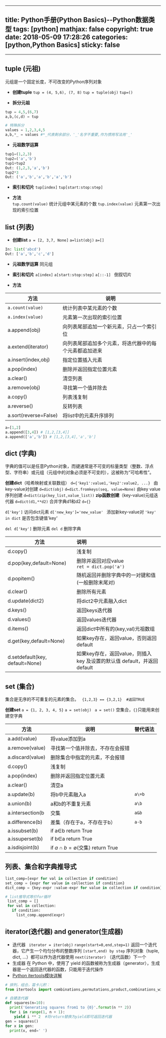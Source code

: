 
---
title: Python手册(Python Basics)--Python数据类型
tags: [python]
mathjax: false
copyright: true
date: 2018-05-09 17:28:26
categories: [python,Python Basics]
sticky: false
---




------

<!-- more -->

## tuple (元祖)
元组是一个固定长度，不可改变的Python序列对象

- **创建tuple**
`tup = (4, 5,6), (7, 8)`
`tup = tuple(obj)` 
`tup=()`

- **拆分元祖**
```python
tup = 4,5,(6,7)
a,b,(c,d) = tup

# 特殊拆分
values = 1,2,3,4,5
a,b,*_ = values #*_代表剩余部分，'_'名字不重要,作为惯用写法用'_'
```
- **元祖数学运算**
```python
tup1=(1,2,3)
tup2=('a','b')
tup1+tup2
Out: (1,2,3,'a','b')
tup2*3
Out: ('a','b','a','b','a','b')
```

- **索引和切片**
`tup[index]`
`tup[start:stop:step]`

- **方法**  
`tup.count(value)`  统计元组中某元素的个数
`tup.index(value)` 元素第一次出现的索引位置

## list (列表)

- **创建list**
`a = [2, 3,7, None]` 
`a=list(obj)`
`a=[]`

```python
In: list('abcd')  
Out: ['a','b','c','d'] 
```
- **元祖数学运算**
同元组

- **索引和切片**
`a[index]`
`a[start:stop:step]`
`a[::-1] ` 倒叙切片


- **方法**  

方法|说明
------|--------
`a.count(value)` |统计列表中某元素的个数
`a.index(value)` |元素第一次出现的索引位置
a.append(obj)  |向列表尾部追加一个新元素，只占一个索引位
a.extend(iterator)  |向列表尾部追加多个元素，将迭代器中的每个元素都追加进来
a.insert(index,obj)  |指定位置插入元素
a.pop(index) |删除并返回指定位置元素 
a.clear()  |清空列表
a.remove(obj)  |寻找第一个值并除去 
a.copy() |列表浅复制
a.reverse()  |反转列表
a.sort(reverse=False) | 将list中的元素升序排列 
```python
a=[1,2]
a.append([3,4]) # [1,2,[3,4]]
a.append(['a','b']) # [1,2,[3,4],'a','b']
```

## dict (字典)
字典的值可以是任意Python对象，而键通常是不可变的标量类型（整数、浮点型、字符串）或元组（元组中的对象必须是不可变的），这被称为“可哈希性”。

**创建dict**（哈希映射或关联数组）
`d={'key1':value1,'key2':value2, ...} ` 由key-value对创建
`d=dict(obj)`
`d=dict.fromkeys(seq, value=None)` 由key value序列创建
`d=dict(zip(key_list,value_list))` **zip函数创建**（key-value)元组迭代器
`d=dict(d1,**d2)` 合并字典d1和d2
`d={}`


`d['key']` 访问dict元素
`d['new_key']='new_value' ` 添加新key-value对
`'key' in dict` 是否包含键值'key' 

`del d['key']`  删除元素
`del d` 删除字典

方法 | 说明
---|:---
d.copy()|浅复制
d.pop(key,default=None)|删除并返回对应value<br>`ret = dict.pop('a')`	
d.popitem()|随机返回并删除字典中的一对键和值(一般删除末尾对)
d.clear()  |删除所有元素
d.update(dict2) | 将dict2中元素融入dict 
d.keys() |返回keys迭代器
d.values() |返回values迭代器
d.items()  |返回dict中所有的(key,val)元祖数组
d.get(key,default=None) |如果key存在，返回value，否则返回default
d.setdefault(key, default=None)|如果key存在，返回value，则插入 key 及设置的默认值 default，并返回 default

## set (集合)
集合是无序的不可重复的元素的集合。
` {1,2,3} == {3,2,1}  #返回TRUE`

**创建set**
` a = {1, 2, 3, 4, 5} `
` a = set(obj) `
` a = set()` 空集合，`{}`只能用来创建空字典

方法 | 说明|替代语法
---|---|---
 a.add(value)  |将value添加到a|
 a.remove(value) |寻找第一个值并除去，不存在会报错|
 a.discard(value)|删除集合中指定的元素，不会报错|
 d.copy()|浅复制|
 a.pop(index)  |删除并返回指定位置元素|
 a.clear() |清空a |
 a.update(b)|将b中元素融入a|`a\=b` 
 a.union(b)|a和b的不重复元素| `a\b` 
 a.intersection(b| 交集|`a&b`
 a.difference(b) |差集（存在于a，不存在于b）|`a-b`
 a.issubset(b) |if a∈b return True|
 a.issuperset(b) |if b∈a return True|
 a.isdisjoint(b) | if $a∩b=\emptyset$(交集)  return True |


## 列表、集合和字典推导式 
```python
list_comp=[expr for val in collection if condition]  
set_comp = {expr for value in collection if condition}  
dict_comp = {key-expr :value-expr for value in collection if condition} 

# list推导式等价for循环
 list_comp = []
 for val in collection:  
   if condition: 
     list_comp.append(expr) 
```


## iterator(迭代器) and generator(生成器)

- 迭代器
` iterator = iter(obj)` 
`range(start=0,end,step=1)`  返回一个迭代器，它产生一个均匀分布的整数序列 `[start,end) by step`
序列对象（tuple, dict, ...）都可以作为迭代器使用
`next(iterator)`  （迭代函数）下一个
- 生成器
在 Python 中，使用了 yield 的函数被称为生成器（generator），生成器是一个返回迭代器的函数，只能用于迭代操作
- [Python itertools模块详解](https://www.cnblogs.com/fengshuihuan/p/7105545.html)


```python
# 排列，组合，笛卡儿积：
from itertools import combinations,permutations,product,combinations_with_replacement

# 自建迭代器
def squares(n=10):  
  print('Generating squares from1 to {0}'.format(n ** 2))  
  for i in range(1, n + 1): 
    yield i ** 2  #将return替换为yield即可返回迭代器
gen = squares() 
for x in gen: 
  print(x, end=' ') 
```




